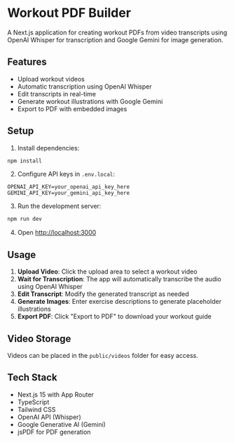 # Workout PDF Builder

A Next.js application for creating workout PDFs from video transcripts using OpenAI Whisper for transcription and Google Gemini for image generation.

## Features

- Upload workout videos
- Automatic transcription using OpenAI Whisper
- Edit transcripts in real-time
- Generate workout illustrations with Google Gemini
- Export to PDF with embedded images

## Setup

1. Install dependencies:
```bash
npm install
```

2. Configure API keys in `.env.local`:
```
OPENAI_API_KEY=your_openai_api_key_here
GEMINI_API_KEY=your_gemini_api_key_here
```

3. Run the development server:
```bash
npm run dev
```

4. Open [http://localhost:3000](http://localhost:3000)

## Usage

1. **Upload Video**: Click the upload area to select a workout video
2. **Wait for Transcription**: The app will automatically transcribe the audio using OpenAI Whisper
3. **Edit Transcript**: Modify the generated transcript as needed
4. **Generate Images**: Enter exercise descriptions to generate placeholder illustrations
5. **Export PDF**: Click "Export to PDF" to download your workout guide

## Video Storage

Videos can be placed in the `public/videos` folder for easy access.

## Tech Stack

- Next.js 15 with App Router
- TypeScript
- Tailwind CSS
- OpenAI API (Whisper)
- Google Generative AI (Gemini)
- jsPDF for PDF generation
